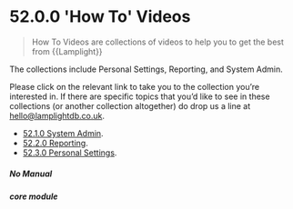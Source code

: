 # 52.0.0 'How To' Videos

> How To Videos are collections of videos to help you to get the best from {{Lamplight}}



The collections include Personal Settings, Reporting, and System Admin.

Please click on the relevant link to take you to the collection you’re interested in. If there are specific topics that you’d like to see in these collections (or another collection altogether) do drop us a line at hello@lamplightdb.co.uk.

- [52.1.0 System Admin](/help/index/p/52.1.0).
- [52.2.0 Reporting](/help/index/p/52.2.0).
- [52.3.0 Personal Settings](/help/index/p/52.3.0).


##### No Manual

##### core module
